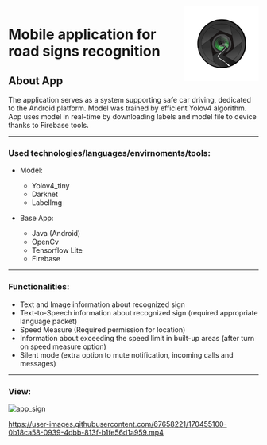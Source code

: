 <img align="right" width="150" height="150" src="https://github.com/36560/ImageOwnT3NEW/blob/master/app/src/main/res/mipmap-xhdpi/ic_launcher_foreground.png?raw=true">


# Mobile application for road signs recognition 

## About App
The application serves as a system supporting safe car driving, dedicated to the Android platform. 
Model was trained by efficient Yolov4 algorithm. App uses model in real-time by downloading labels and model file to device thanks to Firebase tools.

---

### Used technologies/languages/envirnoments/tools:
* Model:
  - Yolov4_tiny
  - Darknet
  - LabelImg
  
* Base App:
  - Java (Android)
  - OpenCv
  - Tensorflow Lite
  - Firebase

---

### Functionalities:
- Text and Image information about recognized sign
- Text-to-Speech information about recognized sign (required appropriate language packet)
- Speed Measure (Required permission for location)
- Information about exceeding the speed limit in built-up areas (after turn on speed measure option)
- Silent mode (extra option to mute notification, incoming calls and messages)
---

### View:

![app_sign](https://user-images.githubusercontent.com/67658221/164888428-c0fa8eaa-5e49-4aa5-adae-1b99bfe28b95.png)

https://user-images.githubusercontent.com/67658221/170455100-0b18ca58-0939-4dbb-813f-b1fe56d1a959.mp4




